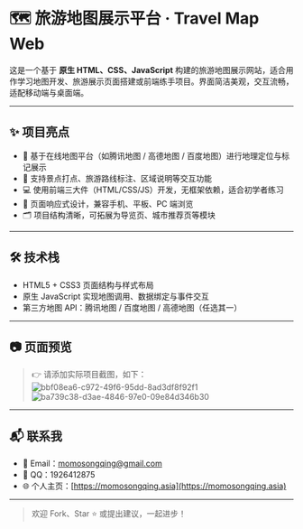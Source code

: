 # 🗺️ 旅游地图展示平台 · Travel Map Web

这是一个基于 **原生 HTML、CSS、JavaScript** 构建的旅游地图展示网站，适合用作学习地图开发、旅游展示页面搭建或前端练手项目。界面简洁美观，交互流畅，适配移动端与桌面端。

---

## ✨ 项目亮点

- 📍 基于在线地图平台（如腾讯地图 / 高德地图 / 百度地图）进行地理定位与标记展示  
- 🧭 支持景点打点、旅游路线标注、区域说明等交互功能  
- 💻 使用前端三大件（HTML/CSS/JS）开发，无框架依赖，适合初学者练习  
- 🎨 页面响应式设计，兼容手机、平板、PC 端浏览  
- 🗂️ 项目结构清晰，可拓展为导览页、城市推荐页等模块

---

## 🛠️ 技术栈

- HTML5 + CSS3 页面结构与样式布局  
- 原生 JavaScript 实现地图调用、数据绑定与事件交互  
- 第三方地图 API：腾讯地图 / 百度地图 / 高德地图（任选其一）  

---

## 📷 页面预览

> 👉 请添加实际项目截图，如下：
![bbf08ea6-c972-49f6-95dd-8ad3df8f92f1](https://github.com/user-attachments/assets/1cfc8654-d166-4a6d-a370-789055250c60)
![ba739c38-d3ae-4846-97e0-09e84d346b30](https://github.com/user-attachments/assets/0bea10dd-0279-4bf0-99cb-815af27bd89e)



---

## 📬 联系我

- 📧 Email：momosongqing@gmail.com  
- 💬 QQ：1926412875  
- 🌐 个人主页：[https://momosongqing.asia](https://momosongqing.asia)

---

> 欢迎 Fork、Star ⭐ 或提出建议，一起进步！

